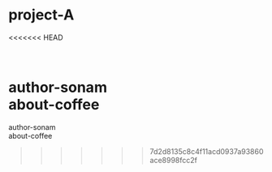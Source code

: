 # project-A
<<<<<<< HEAD

<br>author-sonam
<br>about-coffee
=======
author-sonam
<br>
about-coffee
>>>>>>> 7d2d8135c8c4f11acd0937a93860ace8998fcc2f
